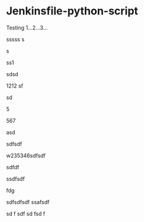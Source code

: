 # Jenkinsfile-python-script

Testing 1...2...3...



sssss
s


s

ss1

sdsd


1212
sf

sd



5




567

asd


sdfsdf



w235346sdfsdf


sdfdf


ssdfsdf

fdg

sdfsdfsdf
ssafsdf

sd
f
sdf
sd
fsd
f




